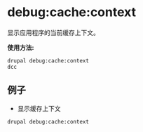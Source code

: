 # debug:cache:context
显示应用程序的当前缓存上下文。

**使用方法:**
```
drupal debug:cache:context
dcc
```

## 例子
* 显示缓存上下文
```
drupal debug:cache:context
```
